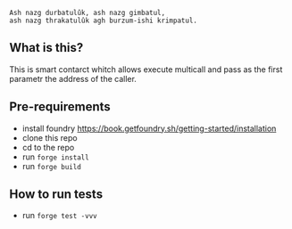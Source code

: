 ```
Ash nazg durbatulûk, ash nazg gimbatul,
ash nazg thrakatulûk agh burzum-ishi krimpatul.
```

## What is this?

This is smart contarct whitch allows execute multicall and pass as the first parametr the address of the caller.

## Pre-requirements

- install foundry https://book.getfoundry.sh/getting-started/installation
- clone this repo
- cd to the repo
- run `forge install`
- run `forge build`

## How to run tests

- run `forge test -vvv`